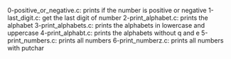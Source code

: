 0-positive_or_negative.c: prints if the number is positive or negative
1-last_digit.c: get the last digit of number
2-print_alphabet.c: prints the alphabet
3-print_alphabets.c: prints the alphabets in lowercase and uppercase
4-print_alphabt.c: prints the alphabets without q and e
5-print_numbers.c: prints all numbers
6-print_numberz.c: prints all numbers with putchar
